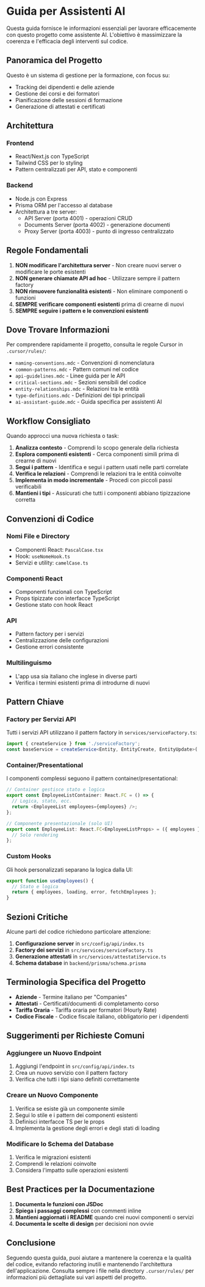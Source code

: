 # Guida per Assistenti AI

Questa guida fornisce le informazioni essenziali per lavorare efficacemente con questo progetto come assistente AI. L'obiettivo è massimizzare la coerenza e l'efficacia degli interventi sul codice.

## Panoramica del Progetto

Questo è un sistema di gestione per la formazione, con focus su:
- Tracking dei dipendenti e delle aziende
- Gestione dei corsi e dei formatori
- Pianificazione delle sessioni di formazione
- Generazione di attestati e certificati

## Architettura

### Frontend
- React/Next.js con TypeScript
- Tailwind CSS per lo styling
- Pattern centralizzati per API, stato e componenti

### Backend
- Node.js con Express
- Prisma ORM per l'accesso al database
- Architettura a tre server:
  - API Server (porta 4001) - operazioni CRUD
  - Documents Server (porta 4002) - generazione documenti
  - Proxy Server (porta 4003) - punto di ingresso centralizzato

## Regole Fondamentali

1. **NON modificare l'architettura server** - Non creare nuovi server o modificare le porte esistenti
2. **NON generare chiamate API ad hoc** - Utilizzare sempre il pattern factory
3. **NON rimuovere funzionalità esistenti** - Non eliminare componenti o funzioni
4. **SEMPRE verificare componenti esistenti** prima di crearne di nuovi
5. **SEMPRE seguire i pattern e le convenzioni esistenti**

## Dove Trovare Informazioni

Per comprendere rapidamente il progetto, consulta le regole Cursor in `.cursor/rules/`:

- `naming-conventions.mdc` - Convenzioni di nomenclatura
- `common-patterns.mdc` - Pattern comuni nel codice
- `api-guidelines.mdc` - Linee guida per le API
- `critical-sections.mdc` - Sezioni sensibili del codice
- `entity-relationships.mdc` - Relazioni tra le entità
- `type-definitions.mdc` - Definizioni dei tipi principali
- `ai-assistant-guide.mdc` - Guida specifica per assistenti AI

## Workflow Consigliato

Quando approcci una nuova richiesta o task:

1. **Analizza contesto** - Comprendi lo scopo generale della richiesta
2. **Esplora componenti esistenti** - Cerca componenti simili prima di crearne di nuovi
3. **Segui i pattern** - Identifica e segui i pattern usati nelle parti correlate
4. **Verifica le relazioni** - Comprendi le relazioni tra le entità coinvolte
5. **Implementa in modo incrementale** - Procedi con piccoli passi verificabili
6. **Mantieni i tipi** - Assicurati che tutti i componenti abbiano tipizzazione corretta

## Convenzioni di Codice

### Nomi File e Directory
- Componenti React: `PascalCase.tsx`
- Hook: `useNomeHook.ts`
- Servizi e utility: `camelCase.ts`

### Componenti React
- Componenti funzionali con TypeScript
- Props tipizzate con interfacce TypeScript
- Gestione stato con hook React

### API
- Pattern factory per i servizi
- Centralizzazione delle configurazioni
- Gestione errori consistente

### Multilinguismo
- L'app usa sia italiano che inglese in diverse parti
- Verifica i termini esistenti prima di introdurne di nuovi

## Pattern Chiave

### Factory per Servizi API
Tutti i servizi API utilizzano il pattern factory in `services/serviceFactory.ts`:

```typescript
import { createService } from './serviceFactory';
const baseService = createService<Entity, EntityCreate, EntityUpdate>('/entities');
```

### Container/Presentational
I componenti complessi seguono il pattern container/presentational:

```typescript
// Container gestisce stato e logica
export const EmployeeListContainer: React.FC = () => {
  // Logica, stato, ecc.
  return <EmployeeList employees={employees} />;
};

// Componente presentazionale (solo UI)
export const EmployeeList: React.FC<EmployeeListProps> = ({ employees }) => {
  // Solo rendering
};
```

### Custom Hooks
Gli hook personalizzati separano la logica dalla UI:

```typescript
export function useEmployees() {
  // Stato e logica
  return { employees, loading, error, fetchEmployees };
}
```

## Sezioni Critiche

Alcune parti del codice richiedono particolare attenzione:

1. **Configurazione server** in `src/config/api/index.ts`
2. **Factory dei servizi** in `src/services/serviceFactory.ts`
3. **Generazione attestati** in `src/services/attestatiService.ts`
4. **Schema database** in `backend/prisma/schema.prisma`

## Terminologia Specifica del Progetto

- **Aziende** - Termine italiano per "Companies"
- **Attestati** - Certificati/documenti di completamento corso
- **Tariffa Oraria** - Tariffa oraria per formatori (Hourly Rate)
- **Codice Fiscale** - Codice fiscale italiano, obbligatorio per i dipendenti

## Suggerimenti per Richieste Comuni

### Aggiungere un Nuovo Endpoint
1. Aggiungi l'endpoint in `src/config/api/index.ts`
2. Crea un nuovo servizio con il pattern factory
3. Verifica che tutti i tipi siano definiti correttamente

### Creare un Nuovo Componente
1. Verifica se esiste già un componente simile
2. Segui lo stile e i pattern dei componenti esistenti
3. Definisci interfacce TS per le props
4. Implementa la gestione degli errori e degli stati di loading

### Modificare lo Schema del Database
1. Verifica le migrazioni esistenti
2. Comprendi le relazioni coinvolte
3. Considera l'impatto sulle operazioni esistenti

## Best Practices per la Documentazione

1. **Documenta le funzioni con JSDoc**
2. **Spiega i passaggi complessi** con commenti inline
3. **Mantieni aggiornati i README** quando crei nuovi componenti o servizi
4. **Documenta le scelte di design** per decisioni non ovvie

## Conclusione

Seguendo questa guida, puoi aiutare a mantenere la coerenza e la qualità del codice, evitando refactoring inutili e mantenendo l'architettura dell'applicazione. Consulta sempre i file nella directory `.cursor/rules/` per informazioni più dettagliate sui vari aspetti del progetto.